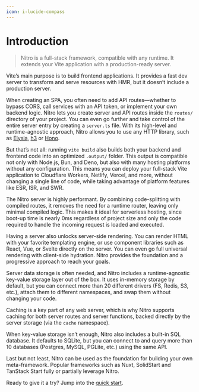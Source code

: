 ```yaml
---
icon: i-lucide-compass
---
```


# Introduction

> Nitro is a full-stack framework, compatible with any runtime. It extends your Vite application with a production-ready server.

Vite’s main purpose is to build frontend applications. It provides a fast dev server to transform and serve resources with HMR, but it doesn’t include a production server.

When creating an SPA, you often need to add API routes—whether to bypass CORS, call services with an API token, or implement your own backend logic. Nitro lets you create server and API routes inside the `routes/` directory of your project. You can even go further and take control of the entire server entry by creating a `server.ts` file. With its high-level and runtime-agnostic approach, Nitro allows you to use any HTTP library, such as [Elysia](https://elysiajs.com/), [h3](https://h3.dev) or [Hono](https://hono.dev).

But that’s not all: running `vite build` also builds both your backend and frontend code into an optimized `.output/` folder. This output is compatible not only with Node.js, Bun, and Deno, but also with many hosting platforms without any configuration. This means you can deploy your full-stack Vite application to Cloudflare Workers, Netlify, Vercel, and more, without changing a single line of code, while taking advantage of platform features like ESR, ISR, and SWR.

The Nitro server is highly performant. By combining code-splitting with compiled routes, it removes the need for a runtime router, leaving only minimal compiled logic. This makes it ideal for serverless hosting, since boot-up time is nearly 0ms regardless of project size and only the code required to handle the incoming request is loaded and executed.

Having a server also unlocks server-side rendering. You can render HTML with your favorite templating engine, or use component libraries such as React, Vue, or Svelte directly on the server. You can even go full universal rendering with client-side hydration. Nitro provides the foundation and a progressive approach to reach your goals.

Server data storage is often needed, and Nitro includes a runtime-agnostic key-value storage layer out of the box. It uses in-memory storage by default, but you can connect more than 20 different drivers (FS, Redis, S3, etc.), attach them to different namespaces, and swap them without changing your code.

Caching is a key part of any web server, which is why Nitro supports caching for both server routes and server functions, backed directly by the server storage (via the `cache` namespace).

When key-value storage isn’t enough, Nitro also includes a built-in SQL database. It defaults to SQLite, but you can connect to and query more than 10 databases (Postgres, MySQL, PGLite, etc.) using the same API.

Last but not least, Nitro can be used as the foundation for building your own meta-framework. Popular frameworks such as Nuxt, SolidStart and TanStack Start fully or partially leverage Nitro.

Ready to give it a try? Jump into the [quick start](/docs/quick-start).
